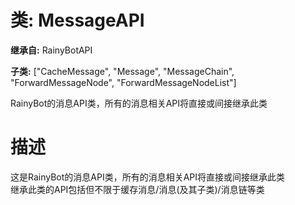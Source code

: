 # 类: MessageAPI  
  
**继承自:** RainyBotAPI  
  
**子类:** ["CacheMessage", "Message", "MessageChain", "ForwardMessageNode", "ForwardMessageNodeList"]  
  
RainyBot的消息API类，所有的消息相关API将直接或间接继承此类  
  
# 描述  
  
这是RainyBot的消息API类，所有的消息相关API将直接或间接继承此类   
继承此类的API包括但不限于缓存消息/消息(及其子类)/消息链等类  
  

